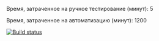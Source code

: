 Время, затраченное на ручное тестирование (минут): 5

Время, затраченное на автоматизацию (минут): 1200

[![Build status](https://ci.appveyor.com/api/projects/status/pws73tgrenxvy29m?svg=true)](https://ci.appveyor.com/project/DmitrenkoAlex/testpattern)

